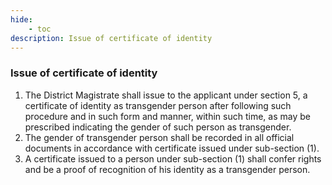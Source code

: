 ```yaml
---
hide:
    - toc
description: Issue of certificate of identity
---
```


### Issue of certificate of identity

1. The District Magistrate shall issue to the applicant under section 5, a certificate of identity as transgender person after following such procedure and in such form and manner, within such time, as may be prescribed indicating the gender of such person as transgender.
2. The gender of transgender person shall be recorded in all official documents in accordance with certificate issued under sub-section (1).
3. A certificate issued to a person under sub-section (1) shall confer rights and be a proof of recognition of his identity as a transgender person.
